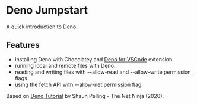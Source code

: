 # Deno Jumpstart

A quick introduction to Deno.

## Features

- installing Deno with Chocolatey and [Deno for VSCode](https://marketplace.visualstudio.com/items?itemName=denoland.vscode-deno) extension.
- running local and remote files with Deno.
- reading and writing files with --allow-read and --allow-write permission flags.
- using the fetch API with --allow-net permission flag.

Based on [Deno Tutorial](https://www.youtube.com/playlist?list=PL4cUxeGkcC9gnaJdxuGvEGYQ9iHb8mxsh) by Shaun Pelling - The Net Ninja (2020).
